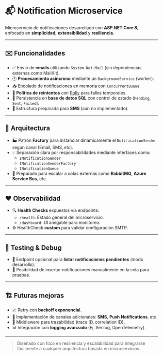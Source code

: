 # 📬 Notification Microservice

Microservicio de notificaciones desarrollado con **ASP.NET Core 8**, enfocado en **simplicidad**, **extensibilidad** y **resiliencia**.

---

## ✉️ Funcionalidades

- ✅ Envío de **emails** utilizando `System.Net.Mail` (sin dependencias externas como MailKit).  
- 🕐 **Procesamiento asíncrono** mediante un `BackgroundService` (worker).
- 📥 Encolado de notificaciones en memoria con `ConcurrentQueue`.
- 🔁 **Política de reintentos** con [Polly](https://github.com/App-vNext/Polly) para fallos temporales.
- 💾 Persistencia en **base de datos SQL** con control de estado (`Pending`, `Sent`, `Failed`).
- 🧱 Estructura preparada para **SMS** (aún no implementado).

---

## 🧰 Arquitectura

- 🏭 Patrón **Factory** para instanciar dinámicamente el `NotificationSender` según canal (Email, SMS, etc).
- 💡 Separación clara por responsabilidades mediante interfaces como:
  - `INotificationSender`
  - `INotificationSenderFactory`
  - `INotificationQueue`
- 🔌 Preparado para escalar a colas externas como **RabbitMQ**, **Azure Service Bus**, etc.

---

## ❤️ Observabilidad

- 🔍 **Health Checks** expuestos vía endpoints:
  - `/health`: Estado general del microservicio.
  - `/dashboard`: UI amigable para monitoreo.
- ⚙️ HealthCheck **custom** para validar configuración SMTP.

---

## 🧪 Testing & Debug

- 🧾 Endpoint opcional para **listar notificaciones pendientes** (modo desarrollo).
- 🧪 Posibilidad de insertar notificaciones manualmente en la cola para pruebas.

---

## 🏗️ Futuras mejoras

- 📈 Retry con **backoff exponencial**.
- 📲 Implementación de canales adicionales: **SMS**, **Push Notifications**, etc.
- 🔎 Middleware para trazabilidad (trace ID, correlation ID).
- 📊 Integración con **logging avanzado** (Ej. Serilog, OpenTelemetry).

---

> Diseñado con foco en resiliencia y escalabilidad para integrarse fácilmente a cualquier arquitectura basada en microservicios.
